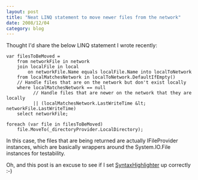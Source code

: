 ```yaml
---
layout: post
title: "Neat LINQ statement to move newer files from the network"
date: 2008/12/04
category: blog
---
```


Thought I'd share the below LINQ statement I wrote recently:

    var filesToBeMoved =  
        from networkFile in network
        join localFile in local
            on networkFile.Name equals localFile.Name into localToNetwork  
        from localMatchesNetwork in localToNetwork.DefaultIfEmpty()  
        // Handle files that are on the network but don't exist locally  
        where localMatchesNetwork == null  
              // Handle files that are newer on the network that they are locally  
              || (localMatchesNetwork.LastWriteTime &lt; networkFile.LastWriteTime)  
        select networkFile;

    foreach (var file in filesToBeMoved)
        file.MoveTo(_directoryProvider.LocalDirectory);

In this case, the files that are being returned are actually IFileProvider instances, which are basically wrappers around the System.IO.File instances for testability.

Oh, and this post is an excuse to see if I set [SyntaxHighlighter](http://code.google.com/p/syntaxhighlighter/) up correctly :-)

